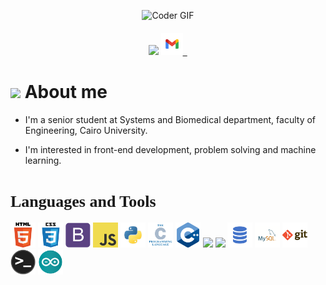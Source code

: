 <p align="center">
  <img src="https://media1.giphy.com/media/L1R1tvI9svkIWwpVYr/giphy.gif?cid=790b7611d98fe0e190cf9dd349b4d77f3cf757dc19e84337&rid=giphy.gif&ct=g" alt="Coder GIF" width="500" height="400">
</p>

<h5 align="center">
  <code><a href="https://www.linkedin.com/in/sherengamil390/" title="LinkedIn Profile"><img width="35" src="https://encrypted-tbn0.gstatic.com/images?q=tbn:ANd9GcQ5aK9koXnWb3ZVf-sMcbpa-24dzf6okBdEIRHPUyrAjXgcDdetZrDXkld_Lvp8V8ukq3I&usqp=CAU"></a></code>
  <code><a href="mailto:eothman21@gmail.com" title="Gmail"><img width="35" src="https://raw.githubusercontent.com/timche/gmail-desktop/d2f8efa6527c3f2bd17808a4573c47234f110b0f/media/icon.svg"> </a></code>
</h5>

# <img width="55" src="https://img.icons8.com/office/80/000000/administrator-female.png"/>  About me 

- <p>
  I'm a senior student at Systems and Biomedical department, faculty of Engineering, Cairo University. 
  </p>
- <p>
  I'm interested in front-end development, problem solving and machine learning. 
  </p>


#  <b style="font-family: Times New Roman; list-style-type: upper-roman;font-size:26px; ">Languages and Tools</b>

<code><img height="40" src="https://raw.githubusercontent.com/github/explore/80688e429a7d4ef2fca1e82350fe8e3517d3494d/topics/html/html.png"></code>
<code><img height="40" src="https://raw.githubusercontent.com/github/explore/80688e429a7d4ef2fca1e82350fe8e3517d3494d/topics/css/css.png"></code>
<code><img src="https://raw.githubusercontent.com/devicons/devicon/master/icons/bootstrap/bootstrap-plain.svg" alt="bootstrap" width="40" height="40" /></code>
<code><img height="40" src="https://raw.githubusercontent.com/github/explore/80688e429a7d4ef2fca1e82350fe8e3517d3494d/topics/javascript/javascript.png"></code>
<code><img height="40" src="https://raw.githubusercontent.com/github/explore/80688e429a7d4ef2fca1e82350fe8e3517d3494d/topics/python/python.png"></code>
<code><img height="40" src="https://raw.githubusercontent.com/github/explore/80688e429a7d4ef2fca1e82350fe8e3517d3494d/topics/c/c.png"></code>
<code><img height="40" src="https://raw.githubusercontent.com/github/explore/80688e429a7d4ef2fca1e82350fe8e3517d3494d/topics/cpp/cpp.png"></code>
<code><img height="40" src="https://symbols.getvecta.com/stencil_92/77_pytorch-icon.3e1681b72a.svg"></code>
<code><img height="40" src="https://assets.exercism.io/tracks/x86-64-assembly-bordered-turquoise.png"></code>
<code><img height="40" src="https://raw.githubusercontent.com/github/explore/80688e429a7d4ef2fca1e82350fe8e3517d3494d/topics/sql/sql.png"></code>
<code><img height="40" src="https://raw.githubusercontent.com/github/explore/80688e429a7d4ef2fca1e82350fe8e3517d3494d/topics/mysql/mysql.png"></code>
<code><img height="40" src="https://raw.githubusercontent.com/github/explore/80688e429a7d4ef2fca1e82350fe8e3517d3494d/topics/git/git.png"></code>
<code><img height="40" src="https://raw.githubusercontent.com/github/explore/80688e429a7d4ef2fca1e82350fe8e3517d3494d/topics/terminal/terminal.png"></code>
<code><img height="40" src="https://raw.githubusercontent.com/github/explore/80688e429a7d4ef2fca1e82350fe8e3517d3494d/topics/arduino/arduino.png"></code>
